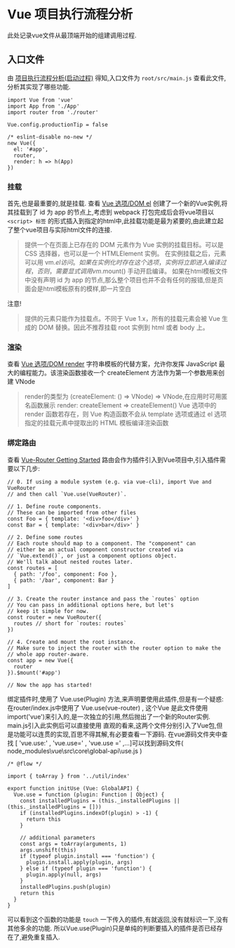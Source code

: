 # Vue 项目执行流程分析

此处记录vue文件从最顶端开始的组建调用过程.

## 入口文件 ##
由 [项目执行流程分析(启动过程)](#31 ) 得知,入口文件为 `root/src/main.js`
查看此文件,分析其实现了哪些功能.

```
import Vue from 'vue'
import App from './App'
import router from './router'

Vue.config.productionTip = false

/* eslint-disable no-new */
new Vue({
  el: '#app',
  router,
  render: h => h(App)
})
```

### 挂载 ###
首先,也是最重要的,就是挂载.
查看 [Vue 选项/DOM el](https://cn.vuejs.org/v2/api/#el)
创建了一个新的Vue实例,将其挂载到了 id 为 app 的节点上,考虑到 webpack 打包完成后会将vue项目以 `<script> 标签` 的形式插入到指定的html中,此挂载功能是最为紧要的,由此建立起了整个vue项目与实际html文件的连接.

> 提供一个在页面上已存在的 DOM 元素作为 Vue 实例的挂载目标。可以是 CSS 选择器，也可以是一个 HTMLElement 实例。
> 在实例挂载之后，元素可以用 vm.$el 访问。
> 如果在实例化时存在这个选项，实例将立即进入编译过程，否则，需要显式调用 vm.$mount() 手动开启编译。
> 如果在html模板文件中没有声明 id 为 app 的节点,那么整个项目也并不会有任何的报错,但是页面会是html模板原有的模样,即一片空白

注意!
>提供的元素只能作为挂载点。不同于 Vue 1.x，所有的挂载元素会被 Vue 生成的 DOM 替换。因此不推荐挂载 root 实例到 html 或者 body 上。

### 渲染 ###
查看 [Vue 选项/DOM render](https://cn.vuejs.org/v2/api/#render)
字符串模板的代替方案，允许你发挥 JavaScript 最大的编程能力。该渲染函数接收一个 createElement 方法作为第一个参数用来创建 VNode

> render的类型为 (createElement: () => VNode) => VNode,在应用时可用匿名函数展示 render: createElement => createElement(<vue-component />)
> Vue 选项中的 render 函数若存在，则 Vue 构造函数不会从 template 选项或通过 el 选项指定的挂载元素中提取出的 HTML 模板编译渲染函数

### 绑定路由 ###
查看 [Vue-Router Getting Started](https://router.vuejs.org/guide/#html)
路由会作为插件引入到Vue项目中,引入插件需要以下几步:

```
// 0. If using a module system (e.g. via vue-cli), import Vue and VueRouter
// and then call `Vue.use(VueRouter)`.

// 1. Define route components.
// These can be imported from other files
const Foo = { template: '<div>foo</div>' }
const Bar = { template: '<div>bar</div>' }

// 2. Define some routes
// Each route should map to a component. The "component" can
// either be an actual component constructor created via
// `Vue.extend()`, or just a component options object.
// We'll talk about nested routes later.
const routes = [
  { path: '/foo', component: Foo },
  { path: '/bar', component: Bar }
]

// 3. Create the router instance and pass the `routes` option
// You can pass in additional options here, but let's
// keep it simple for now.
const router = new VueRouter({
  routes // short for `routes: routes`
})

// 4. Create and mount the root instance.
// Make sure to inject the router with the router option to make the
// whole app router-aware.
const app = new Vue({
  router
}).$mount('#app')

// Now the app has started!
```

绑定插件时,使用了 Vue.use(Plugin) 方法,来声明要使用此插件,但是有一个疑惑:
    在router/index.js中使用了 Vue.use(vue-router) , 这个Vue 是此文件使用 import('vue')来引入的,是一次独立的引用,然后抛出了一个新的Router实例.
    main.js引入此实例后可以直接使用
    直观的看来,这两个文件分别引入了Vue包,但是功能可以连贯的实现,百思不得其解,有必要查看一下源码.
在vue源码文件夹中查找 [ 'vue.use:' , 'vue.use=' , 'vue.use =' ,...]可以找到源码文件( node_modules\vue\src\core\global-api\use.js )

```
/* @flow */

import { toArray } from '../util/index'

export function initUse (Vue: GlobalAPI) {
  Vue.use = function (plugin: Function | Object) {
    const installedPlugins = (this._installedPlugins || (this._installedPlugins = []))
    if (installedPlugins.indexOf(plugin) > -1) {
      return this
    }

    // additional parameters
    const args = toArray(arguments, 1)
    args.unshift(this)
    if (typeof plugin.install === 'function') {
      plugin.install.apply(plugin, args)
    } else if (typeof plugin === 'function') {
      plugin.apply(null, args)
    }
    installedPlugins.push(plugin)
    return this
  }
}

```

可以看到这个函数的功能是 `touch` 一下传入的插件,有就返回,没有就标识一下,没有其他多余的功能.
所以Vue.use(Plugin)只是单纯的判断要插入的插件是否已经存在了,避免重复插入.
